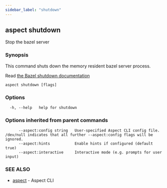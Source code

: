 ```yaml
---
sidebar_label: "shutdown"
---
```

## aspect shutdown

Stop the bazel server

### Synopsis

This command shuts down the memory resident bazel server process.

Read [the Bazel shutdown documentation](https://bazel.build/docs/user-manual#shutdown)

```
aspect shutdown [flags]
```

### Options

```
  -h, --help   help for shutdown
```

### Options inherited from parent commands

```
      --aspect:config string   User-specified Aspect CLI config file. /dev/null indicates that all further --aspect:config flags will be ignored.
      --aspect:hints           Enable hints if configured (default true)
      --aspect:interactive     Interactive mode (e.g. prompts for user input)
```

### SEE ALSO

* [aspect](aspect.md)	 - Aspect CLI

